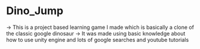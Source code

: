 # Dino_Jump
-> This is a project based learning game I made which is basically a clone of the classic google dinosaur
-> It was made using basic knowledge about how to use unity engine and lots of google searches and youtube tutorials

